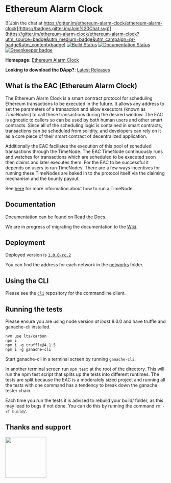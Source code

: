 # Ethereum Alarm Clock

[![Join the chat at https://gitter.im/ethereum-alarm-clock/ethereum-alarm-clock](https://badges.gitter.im/Join%20Chat.svg)](https://gitter.im/ethereum-alarm-clock/ethereum-alarm-clock?utm_source=badge&utm_medium=badge&utm_campaign=pr-badge&utm_content=badge)
[![Build Status](https://travis-ci.org/ethereum-alarm-clock/ethereum-alarm-clock.svg?branch=master)](https://travis-ci.org/chronologic/ethereum-alarm-clock)
[![Documentation Status](https://readthedocs.org/projects/ethereum-alarm-clock/badge/?version=latest)](http://ethereum-alarm-clock.readthedocs.io/en/latest/?badge=latest) [![Greenkeeper badge](https://badges.greenkeeper.io/ethereum-alarm-clock/ethereum-alarm-clock.svg)](https://greenkeeper.io/)


__Homepage:__ [Ethereum Alarm Clock](http://www.ethereum-alarm-clock.com/)

__Looking to download the DApp?__: [Latest Releases](https://github.com/chronologic/eth-alarm-clock-dapp/releases)

## What is the EAC (Ethereum Alarm Clock)

The Ethereum Alarm Clock is a smart contract protocol for scheduling Ethereum transactions 
to be executed in the future. It allows any address to set the parameters of a transaction and 
allow executors (known as _TimeNodes_) to call these transactions during the desired window. 
The EAC is agnostic to callers so can be used by both human users and other smart contracts. 
Since all of the scheduling logic is contained in smart contracts, transactions can be scheduled 
from solidity, and developers can rely on it as a core piece of their smart contract of decentralized application.

Additionally the EAC faciliates the execution of this pool of scheduled transactions through the TimeNode. 
The EAC TimeNode continuously runs and watches for transactions which are scheduled to be executed soon 
then claims and later executes them. For the EAC to be successful it depends on users to run TimeNodes. 
There are a few ways incentives for running these TimeNodes are baked in to the protocol itself via the claiming
mechanism and the bounty payout.

See [here](https://blog.chronologic.network/how-to-prove-day-ownership-to-be-a-timenode-3dc1333c74ef) for more information about how to run a TimeNode.

## Documentation

Documentation can be found on [Read the Docs](https://ethereum-alarm-clock.readthedocs.io/en/latest/).

We are in progress of migrating the documentation to the [Wiki](https://github.com/ethereum-alarm-clock/ethereum-alarm-clock/wiki).

## Deployment

Deployed version is [`1.0.0-rc.2`](https://github.com/ethereum-alarm-clock/ethereum-alarm-clock/releases/tag/1.0.0-rc.2)

You can find the address for each network in the [networks](https://github.com/ethereum-alarm-clock/ethereum-alarm-clock/tree/master/networks/) folder. 

## Using the CLI

Please see the [`cli`](https://github.com/ethereum-alarm-clock/cli) repository for the commandline client.

## Running the tests

Please ensure you are using node version _at least_ 8.0.0 and have truffle and ganache-cli installed.

```
nvm use lts/carbon
npm i
npm i -g truffle@4.1.5 
npm i -g ganache-cli
```

Start ganache-cli in a terminal screen by running `ganache-cli`.

In another terminal screen run `npm test` at the root of the directory. This will run the npm test script that 
splits up the tests into different runtimes. The tests are split because the EAC is a moderately sized project and 
running all the tests with one command has a tendency to break down the ganache tester chain.

Each time you run the tests it is advised to rebuild your build/ folder, as this may lead to bugs if not done. You 
can do this by running the command `rm -rf build/`.

## Thanks and support
[<img src="https://s3.amazonaws.com/chronologic.network/ChronoLogic_logo.svg" width="128px">](https://github.com/chronologic)
